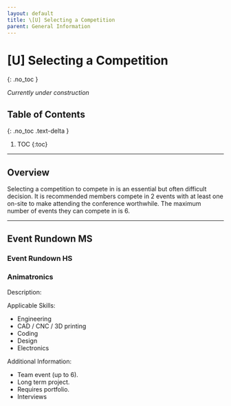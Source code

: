 ```yaml
---
layout: default
title: \[U] Selecting a Competition
parent: General Information
---
```


# [U] Selecting a Competition
{: .no_toc }

*Currently under construction*

## Table of Contents
{: .no_toc .text-delta }

1. TOC
{:toc}

---

## Overview

Selecting a competition to compete in is an essential but often difficult decision. It is recommended members compete in 2 events with at least one on-site to make attending the conference worthwhile. The maximum number of events they can compete in is 6.

---

## Event Rundown MS

### Event Rundown HS

### Animatronics

Description:

Applicable Skills:

- Engineering
- CAD / CNC / 3D printing
- Coding
- Design
- Electronics

Additional Information:

- Team event (up to 6).
- Long term project.
- Requires portfolio.
- Interviews
